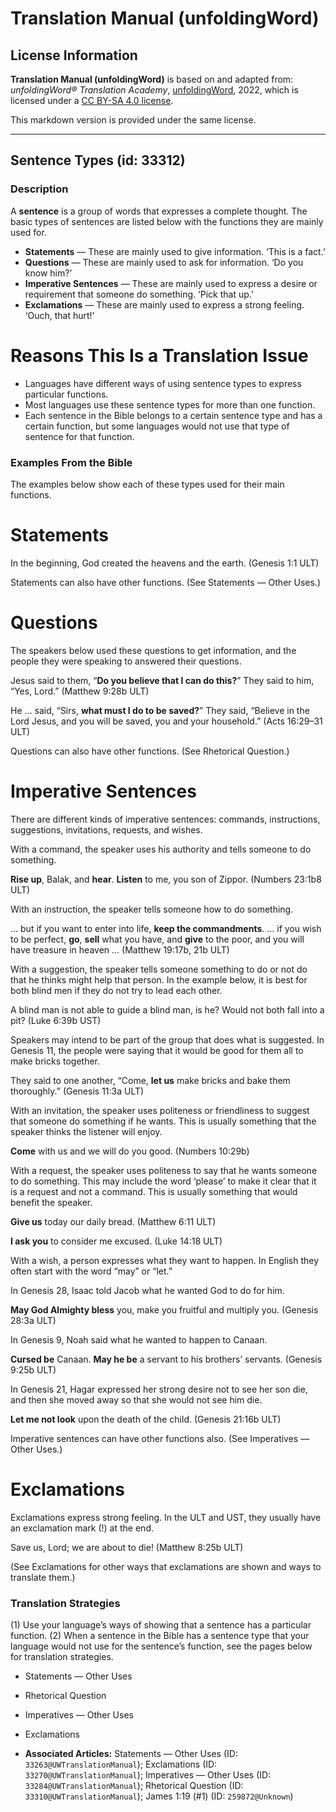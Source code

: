 # Translation Manual (unfoldingWord)

## License Information

**Translation Manual (unfoldingWord)** is based on and adapted from: _unfoldingWord® Translation Academy_, [unfoldingWord](https://unfoldingword.org/utw), 2022, which is licensed under a [CC BY-SA 4.0 license](https://creativecommons.org/licenses/by-sa/4.0/legalcode.en).

This markdown version is provided under the same license.



--------------------------------

## Sentence Types (id: 33312)

### Description

A **sentence** is a group of words that expresses a complete thought. The basic types of sentences are listed below with the functions they are mainly used for.

* **Statements** — These are mainly used to give information. ‘This is a fact.’
* **Questions** — These are mainly used to ask for information. ‘Do you know him?’
* **Imperative Sentences** — These are mainly used to express a desire or requirement that someone do something. ‘Pick that up.’
* **Exclamations** — These are mainly used to express a strong feeling. ‘Ouch, that hurt!’

Reasons This Is a Translation Issue
===================================

* Languages have different ways of using sentence types to express particular functions.
* Most languages use these sentence types for more than one function.
* Each sentence in the Bible belongs to a certain sentence type and has a certain function, but some languages would not use that type of sentence for that function.

### Examples From the Bible

The examples below show each of these types used for their main functions.

Statements
==========

In the beginning, God created the heavens and the earth. (Genesis 1:1 ULT)

Statements can also have other functions. (See Statements — Other Uses.)

Questions
=========

The speakers below used these questions to get information, and the people they were speaking to answered their questions.

Jesus said to them, “**Do you believe that I can do this?**” They said to him, “Yes, Lord.” (Matthew 9:28b ULT)

He … said, “Sirs, **what must I do to be saved?**” They said, “Believe in the Lord Jesus, and you will be saved, you and your household.” (Acts 16:29–31 ULT)

Questions can also have other functions. (See Rhetorical Question.)

Imperative Sentences
====================

There are different kinds of imperative sentences: commands, instructions, suggestions, invitations, requests, and wishes.

With a command, the speaker uses his authority and tells someone to do something.

**Rise up**, Balak, and **hear**. **Listen** to me, you son of Zippor. (Numbers 23:1b8 ULT)

With an instruction, the speaker tells someone how to do something.

… but if you want to enter into life, **keep the commandments**. … if you wish to be perfect, **go**, **sell** what you have, and **give** to the poor, and you will have treasure in heaven … (Matthew 19:17b, 21b ULT)

With a suggestion, the speaker tells someone something to do or not do that he thinks might help that person. In the example below, it is best for both blind men if they do not try to lead each other.

A blind man is not able to guide a blind man, is he? Would not both fall into a pit? (Luke 6:39b UST)

Speakers may intend to be part of the group that does what is suggested. In Genesis 11, the people were saying that it would be good for them all to make bricks together.

They said to one another, “Come, **let us** make bricks and bake them thoroughly.” (Genesis 11:3a ULT)

With an invitation, the speaker uses politeness or friendliness to suggest that someone do something if he wants. This is usually something that the speaker thinks the listener will enjoy.

**Come** with us and we will do you good. (Numbers 10:29b)

With a request, the speaker uses politeness to say that he wants someone to do something. This may include the word ‘please’ to make it clear that it is a request and not a command. This is usually something that would benefit the speaker.

**Give us** today our daily bread. (Matthew 6:11 ULT)

**I ask you** to consider me excused. (Luke 14:18 ULT)

With a wish, a person expresses what they want to happen. In English they often start with the word “may” or “let.”

In Genesis 28, Isaac told Jacob what he wanted God to do for him.

**May God Almighty bless** you, make you fruitful and multiply you. (Genesis 28:3a ULT)

In Genesis 9, Noah said what he wanted to happen to Canaan.

**Cursed be** Canaan. **May he be** a servant to his brothers’ servants. (Genesis 9:25b ULT)

In Genesis 21, Hagar expressed her strong desire not to see her son die, and then she moved away so that she would not see him die.

**Let me not look** upon the death of the child. (Genesis 21:16b ULT)

Imperative sentences can have other functions also. (See Imperatives — Other Uses.)

Exclamations
============

Exclamations express strong feeling. In the ULT and UST, they usually have an exclamation mark (!) at the end.

Save us, Lord; we are about to die! (Matthew 8:25b ULT)

(See Exclamations for other ways that exclamations are shown and ways to translate them.)

### Translation Strategies

(1\) Use your language’s ways of showing that a sentence has a particular function. (2\) When a sentence in the Bible has a sentence type that your language would not use for the sentence’s function, see the pages below for translation strategies.

* Statements — Other Uses
* Rhetorical Question
* Imperatives — Other Uses
* Exclamations

* **Associated Articles:** Statements — Other Uses (ID: `33263@UWTranslationManual`); Exclamations (ID: `33270@UWTranslationManual`); Imperatives — Other Uses (ID: `33284@UWTranslationManual`); Rhetorical Question (ID: `33310@UWTranslationManual`); James 1:19 (#1) (ID: `259872@Unknown`)

